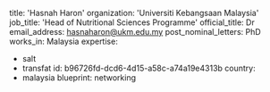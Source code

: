 title: 'Hasnah Haron'
organization: 'Universiti Kebangsaan Malaysia'
job_title: 'Head of Nutritional Sciences Programme'
official_title: Dr
email_address: hasnaharon@ukm.edu.my
post_nominal_letters: PhD
works_in: Malaysia
expertise:
  - salt
  - transfat
id: b96726fd-dcd6-4d15-a58c-a74a19e4313b
country:
  - malaysia
blueprint: networking
